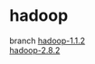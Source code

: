 # hadoop
branch
[hadoop-1.1.2](https://github.com/liqxhx/hadoop/tree/v1.1.2)</br>
[hadoop-2.8.2](https://github.com/liqxhx/hadoop/tree/v2.8.2)</br>
